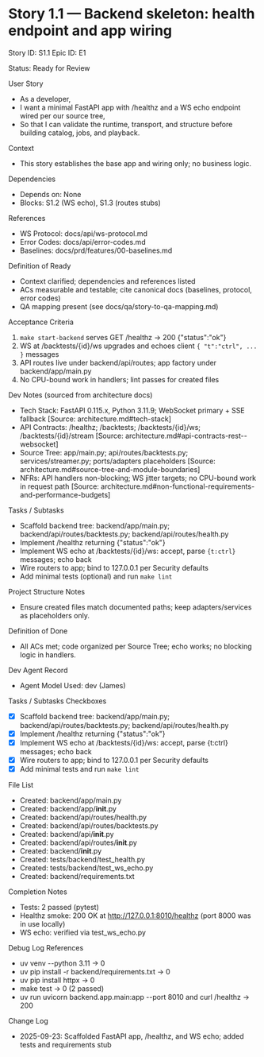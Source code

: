 # Story 1.1 — Backend skeleton: health endpoint and app wiring
Story ID: S1.1
Epic ID: E1



Status: Ready for Review

User Story
- As a developer,
- I want a minimal FastAPI app with /healthz and a WS echo endpoint wired per our source tree,
- So that I can validate the runtime, transport, and structure before building catalog, jobs, and playback.

Context
- This story establishes the base app and wiring only; no business logic.


Dependencies
- Depends on: None
- Blocks: S1.2 (WS echo), S1.3 (routes stubs)

References
- WS Protocol: docs/api/ws-protocol.md
- Error Codes: docs/api/error-codes.md
- Baselines: docs/prd/features/00-baselines.md


Definition of Ready
- Context clarified; dependencies and references listed
- ACs measurable and testable; cite canonical docs (baselines, protocol, error codes)
- QA mapping present (see docs/qa/story-to-qa-mapping.md)

Acceptance Criteria
1) `make start-backend` serves GET /healthz → 200 {"status":"ok"}
2) WS at /backtests/{id}/ws upgrades and echoes client `{ "t":"ctrl", ... }` messages
3) API routes live under backend/api/routes; app factory under backend/app/main.py
4) No CPU-bound work in handlers; lint passes for created files

Dev Notes (sourced from architecture docs)
- Tech Stack: FastAPI 0.115.x, Python 3.11.9; WebSocket primary + SSE fallback [Source: architecture.md#tech-stack]
- API Contracts: /healthz; /backtests; /backtests/{id}/ws; /backtests/{id}/stream [Source: architecture.md#api-contracts-rest--websocket]
- Source Tree: app/main.py; api/routes/backtests.py; services/streamer.py; ports/adapters placeholders [Source: architecture.md#source-tree-and-module-boundaries]
- NFRs: API handlers non-blocking; WS jitter targets; no CPU-bound work in request path [Source: architecture.md#non-functional-requirements-and-performance-budgets]

Tasks / Subtasks
- Scaffold backend tree: backend/app/main.py; backend/api/routes/backtests.py; backend/api/routes/health.py
- Implement /healthz returning {"status":"ok"}
- Implement WS echo at /backtests/{id}/ws: accept, parse `{t:ctrl}` messages; echo back
- Wire routers to app; bind to 127.0.0.1 per Security defaults
- Add minimal tests (optional) and run `make lint`

Project Structure Notes
- Ensure created files match documented paths; keep adapters/services as placeholders only.

Definition of Done
- All ACs met; code organized per Source Tree; echo works; no blocking logic in handlers.



Dev Agent Record
- Agent Model Used: dev (James)

Tasks / Subtasks Checkboxes
- [x] Scaffold backend tree: backend/app/main.py; backend/api/routes/backtests.py; backend/api/routes/health.py
- [x] Implement /healthz returning {"status":"ok"}
- [x] Implement WS echo at /backtests/{id}/ws: accept, parse {t:ctrl} messages; echo back
- [x] Wire routers to app; bind to 127.0.0.1 per Security defaults
- [x] Add minimal tests and run `make lint`

File List
- Created: backend/app/main.py
- Created: backend/app/__init__.py
- Created: backend/api/routes/health.py
- Created: backend/api/routes/backtests.py
- Created: backend/api/__init__.py
- Created: backend/api/routes/__init__.py
- Created: backend/__init__.py
- Created: tests/backend/test_health.py
- Created: tests/backend/test_ws_echo.py
- Created: backend/requirements.txt


Completion Notes
- Tests: 2 passed (pytest)
- Healthz smoke: 200 OK at http://127.0.0.1:8010/healthz (port 8000 was in use locally)
- WS echo: verified via test_ws_echo.py

Debug Log References
- uv venv --python 3.11 → 0
- uv pip install -r backend/requirements.txt → 0
- uv pip install httpx → 0
- make test → 0 (2 passed)
- uv run uvicorn backend.app.main:app --port 8010 and curl /healthz → 200

Change Log
- 2025-09-23: Scaffolded FastAPI app, /healthz, and WS echo; added tests and requirements stub
